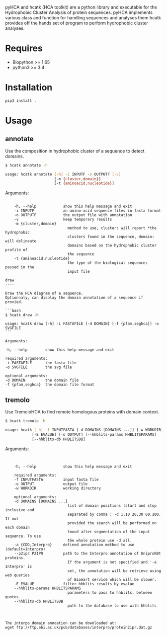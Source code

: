 pyHCA and hcatk (HCA toolkit) are a python library and executable for the Hydrophobic Cluster Analysis of protein sequences.
pyHCA implements various class and function for handling sequences and analyses them
hcatk provides off the hands set of program to perform hydrophobic cluster analyses.

Requires
========
- Biopython >= 1.65
- python3   >= 3.4

Installation
============
``` bash
pip3 install .
```

Usage
=====

annotate
--------

Use the composition in hydrophobic cluster of a sequence to detect domains.

```bash
$ hcatk annotate -h

usage: hcatk annotate [-h] -i INPUTF -o OUTPUTF [-v]
                      [-m {cluster,domain}]
                      [-t {aminoacid,nucleotide}]
```

Arguments:
~~~~~~~~~

    -h, --help            show this help message and exit
    -i INPUTF             an amino-acid sequence files in fasta format
    -o OUTPUTF            the output file with annotation
    -v                    keep temporary results
    -m {cluster,domain}
                            method to use, cluster: will report *the hydrophobic
                            clusters found in the sequence, domain: will delineate
                            domains based on the hydrophobic cluster profile of
                            the sequence
    -t {aminoacid,nucleotide}
                            the type of the biological sequences passed in the
                            input file

draw
----

Draw the HCA diagram of a sequence.
Optionnaly, can display the domain annotation of a sequence if provied.

```bash
$ hcatk draw -h

usage: hcatk draw [-h] -i FASTAFILE [-d DOMAIN] [-f {pfam,seghca}] -o SVGFILE
```

Arguments:
~~~~~~~~~

    -h, --help        show this help message and exit

    required arguments:
    -i FASTAFILE      the fasta file
    -o SVGFILE        the svg file

    optional arguments:
    -d DOMAIN         the domain file
    -f {pfam,seghca}  the domain file format

tremolo
-------

Use TremoloHCA to find remote homologous proteins with domain context.

```bash
$ hcatk tremolo -h

usage: hcatk [-h] -f INPUTFASTA [-d DOMAINS [DOMAINS ...]] [-w WORKDIR]
            [-E EVALUE] [-o OUTPUT] [--hhblits-params HHBLITSPARAMS]
            [--hhblits-db HHBLITSDB]
```

Arguments:
~~~~~~~~~~


    -h, --help            show this help message and exit

    required arguments:
    -f INPUTFASTA         input fasta file
    -o OUTPUT             output file
    -w WORKDIR            working directory

    optional arguments:
    -d DOMAINS [DOMAINS ...]
                            list of domain positions (start and stop inclusive and
                            separated by comma : -d 1,10 20,30 60,100. If not
                            provided the search will be performed on each domain
                            found after segmentation of the input sequence. To use
                            the whole protein use -d all.
    -a {CDD,Interpro}     defined annotation method to use (default=Interpro)
    --p2ipr P2IPR         path to the Interpro annotation of UniproKBt proteins.
                            If the argument is not specified and '-a Interpro' is
                            set, the annotation will be retrieve using web queries
                            of Biomart service which will be slower.
    -E EVALUE             filter hhblits results by evalue
    --hhblits-params HHBLITSPARAMS
                            parameters to pass to hhblits, between quotes
    --hhblits-db HHBLITSDB
                            path to the database to use with hhblits



The interpo domain annoation can be downloaded at:
wget ftp://ftp.ebi.ac.uk/pub/databases/interpro/protein2ipr.dat.gz

